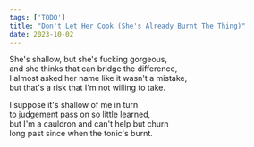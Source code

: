 ```yaml
---
tags: ['TODO']
title: "Don't Let Her Cook (She's Already Burnt The Thing)"
date: 2023-10-02
---
```


She's shallow, but she's fucking gorgeous,  
and she thinks that can bridge the difference,  
I almost asked her name like it wasn't a mistake,  
but that's a risk that I'm not willing to take.

I suppose it's shallow of me in turn  
to judgement pass on so little learned,  
but I'm a cauldron and can't help but churn  
long past since when the tonic's burnt.
